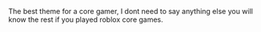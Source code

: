 The best theme for a core gamer, I dont need to say anything else you will know the rest if you played roblox core games.

